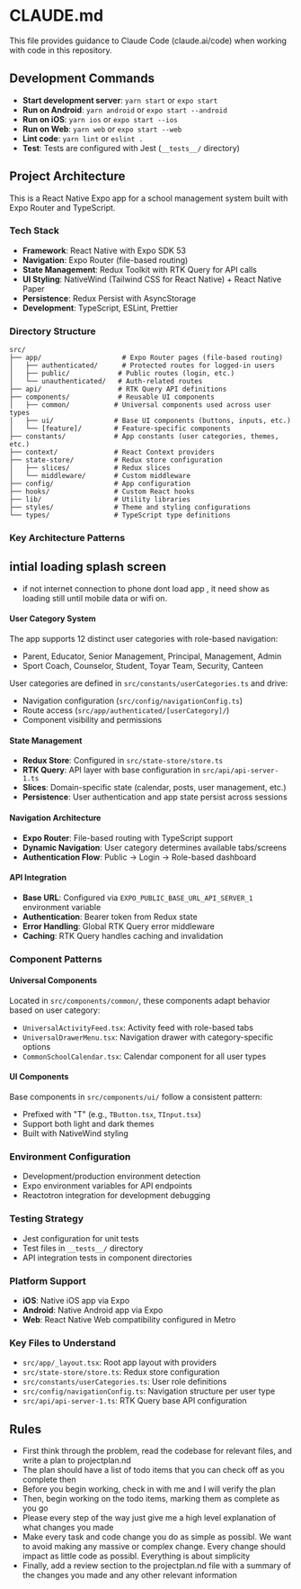 # CLAUDE.md

This file provides guidance to Claude Code (claude.ai/code) when working with code in this repository.

## Development Commands

- **Start development server**: `yarn start` or `expo start`
- **Run on Android**: `yarn android` or `expo start --android`
- **Run on iOS**: `yarn ios` or `expo start --ios`
- **Run on Web**: `yarn web` or `expo start --web`
- **Lint code**: `yarn lint` or `eslint .`
- **Test**: Tests are configured with Jest (`__tests__/` directory)

## Project Architecture

This is a React Native Expo app for a school management system built with Expo Router and TypeScript.

### Tech Stack

- **Framework**: React Native with Expo SDK 53
- **Navigation**: Expo Router (file-based routing)
- **State Management**: Redux Toolkit with RTK Query for API calls
- **UI Styling**: NativeWind (Tailwind CSS for React Native) + React Native Paper
- **Persistence**: Redux Persist with AsyncStorage
- **Development**: TypeScript, ESLint, Prettier

### Directory Structure

```
src/
├── app/                    # Expo Router pages (file-based routing)
│   ├── authenticated/      # Protected routes for logged-in users
│   ├── public/            # Public routes (login, etc.)
│   └── unauthenticated/   # Auth-related routes
├── api/                   # RTK Query API definitions
├── components/            # Reusable UI components
│   ├── common/           # Universal components used across user types
│   ├── ui/               # Base UI components (buttons, inputs, etc.)
│   └── [feature]/        # Feature-specific components
├── constants/            # App constants (user categories, themes, etc.)
├── context/              # React Context providers
├── state-store/          # Redux store configuration
│   ├── slices/           # Redux slices
│   └── middleware/       # Custom middleware
├── config/               # App configuration
├── hooks/                # Custom React hooks
├── lib/                  # Utility libraries
├── styles/               # Theme and styling configurations
└── types/                # TypeScript type definitions
```

### Key Architecture Patterns

## intial loading splash screen

- if not internet connection to phone dont load app , it need show as loading still until mobile data or wifi on.

#### User Category System

The app supports 12 distinct user categories with role-based navigation:

- Parent, Educator, Senior Management, Principal, Management, Admin
- Sport Coach, Counselor, Student, Toyar Team, Security, Canteen

User categories are defined in `src/constants/userCategories.ts` and drive:

- Navigation configuration (`src/config/navigationConfig.ts`)
- Route access (`src/app/authenticated/[userCategory]/`)
- Component visibility and permissions

#### State Management

- **Redux Store**: Configured in `src/state-store/store.ts`
- **RTK Query**: API layer with base configuration in `src/api/api-server-1.ts`
- **Slices**: Domain-specific state (calendar, posts, user management, etc.)
- **Persistence**: User authentication and app state persist across sessions

#### Navigation Architecture

- **Expo Router**: File-based routing with TypeScript support
- **Dynamic Navigation**: User category determines available tabs/screens
- **Authentication Flow**: Public → Login → Role-based dashboard

#### API Integration

- **Base URL**: Configured via `EXPO_PUBLIC_BASE_URL_API_SERVER_1` environment variable
- **Authentication**: Bearer token from Redux state
- **Error Handling**: Global RTK Query error middleware
- **Caching**: RTK Query handles caching and invalidation

### Component Patterns

#### Universal Components

Located in `src/components/common/`, these components adapt behavior based on user category:

- `UniversalActivityFeed.tsx`: Activity feed with role-based tabs
- `UniversalDrawerMenu.tsx`: Navigation drawer with category-specific options
- `CommonSchoolCalendar.tsx`: Calendar component for all user types

#### UI Components

Base components in `src/components/ui/` follow a consistent pattern:

- Prefixed with "T" (e.g., `TButton.tsx`, `TInput.tsx`)
- Support both light and dark themes
- Built with NativeWind styling

### Environment Configuration

- Development/production environment detection
- Expo environment variables for API endpoints
- Reactotron integration for development debugging

### Testing Strategy

- Jest configuration for unit tests
- Test files in `__tests__/` directory
- API integration tests in component directories

### Platform Support

- **iOS**: Native iOS app via Expo
- **Android**: Native Android app via Expo
- **Web**: React Native Web compatibility configured in Metro

### Key Files to Understand

- `src/app/_layout.tsx`: Root app layout with providers
- `src/state-store/store.ts`: Redux store configuration
- `src/constants/userCategories.ts`: User role definitions
- `src/config/navigationConfig.ts`: Navigation structure per user type
- `src/api/api-server-1.ts`: RTK Query base API configuration

## Rules

- First think through the problem, read the codebase for relevant files, and write a plan to projectplan.nd
- The plan should have a list of todo items that you can check off as you complete then
- Before you begin working, check in with me and I will verify the plan
- Then, begin working on the todo items, marking them as complete as you go
- Please every step of the way just give me a high level explanation of what changes you made
- Make every task and code change you do as simple as possibl. We want to avoid making any massive or complex change. Every change should impact as little code as possibl. Everything is about simplicity
- Finally, add a review section to the projectplan.nd file with a summary of the changes you made and any other relevant information
